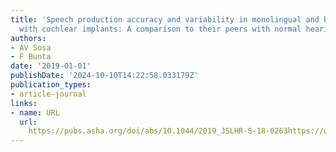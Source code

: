 ```yaml
---
title: 'Speech production accuracy and variability in monolingual and bilingual children
  with cochlear implants: A comparison to their peers with normal hearing'
authors:
- AV Sosa
- F Bunta
date: '2019-01-01'
publishDate: '2024-10-10T14:22:58.033179Z'
publication_types:
- article-journal
links:
- name: URL
  url: 
    https://pubs.asha.org/doi/abs/10.1044/2019_JSLHR-S-18-0263https://www.ncbi.nlm.nih.gov/pmc/articles/pmc6802910/
---
```

